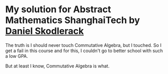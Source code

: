 # My solution for Abstract Mathematics ShanghaiTech by [Daniel Skodlerack](https://www.skodleracks.co.uk/)
The truth is I should never touch Commutative Algebra, but I touched. So I get a fail in this course and for this, I couldn't go to better school with such a low GPA.

But at least I know, Commutative Algebra is what.

